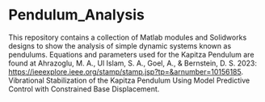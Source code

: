 # Pendulum_Analysis
This repository contains a collection of Matlab modules and Solidworks designs to show the analysis of simple dynamic systems known as pendulums.
Equations and parameters used for the Kapitza Pendulum are found at Ahrazoglu, M. A., Ul Islam, S. A., Goel, A., & Bernstein, D. S. 2023: https://ieeexplore.ieee.org/stamp/stamp.jsp?tp=&arnumber=10156185. Vibrational Stabilization of the Kapitza Pendulum Using Model Predictive Control with Constrained Base Displacement. 
